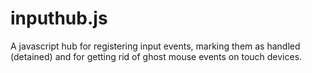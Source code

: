 # inputhub.js
A javascript hub for registering input events, marking them as handled (detained) and for getting rid of ghost mouse events on touch devices.
